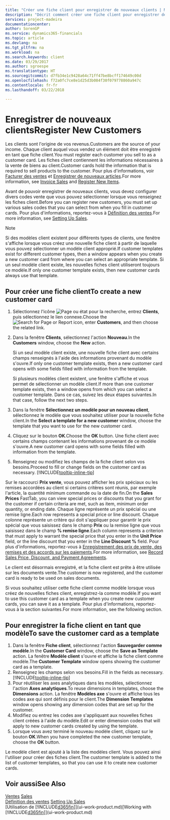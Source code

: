 ```yaml
---
title: "Créer une fiche client pour enregistrer de nouveaux clients | Microsoft Docs"
description: "Décrit comment créer une fiche client pour enregistrer des informations sur chaque nouveau client ou client auquel vous vendez."
services: project-madeira
documentationcenter: 
author: SorenGP
ms.service: dynamics365-financials
ms.topic: article
ms.devlang: na
ms.tgt_pltfrm: na
ms.workload: na
ms.search.keywords: client
ms.date: 03/29/2017
ms.author: sgroespe
ms.translationtype: HT
ms.sourcegitcommit: d7fb34e1c9428a64c71ff47be8bcff174649c00d
ms.openlocfilehash: f72a0fc7ce8e1d25d3b084f30f079778860a947c
ms.contentlocale: fr-fr
ms.lasthandoff: 03/22/2018

---
```

# <a name="register-new-customers"></a><span data-ttu-id="e4c5a-103">Enregistrer de nouveaux clients</span><span class="sxs-lookup"><span data-stu-id="e4c5a-103">Register New Customers</span></span>
<span data-ttu-id="e4c5a-104">Les clients sont l'origine de vos revenus.</span><span class="sxs-lookup"><span data-stu-id="e4c5a-104">Customers are the source of your income.</span></span> <span data-ttu-id="e4c5a-105">Chaque client auquel vous vendez un élément doit être enregistré en tant que fiche client.</span><span class="sxs-lookup"><span data-stu-id="e4c5a-105">You must register each customer you sell to as a customer card.</span></span> <span data-ttu-id="e4c5a-106">Les fiches client contiennent les informations nécessaires à la vente de biens au client.</span><span class="sxs-lookup"><span data-stu-id="e4c5a-106">Customer cards hold the information that is required to sell products to the customer.</span></span> <span data-ttu-id="e4c5a-107">Pour plus d'informations, voir [Facturer des ventes](sales-how-invoice-sales.md) et [Enregistrer de nouveaux articles](inventory-how-register-new-items.md).</span><span class="sxs-lookup"><span data-stu-id="e4c5a-107">For more information, see [Invoice Sales](sales-how-invoice-sales.md) and [Register New Items](inventory-how-register-new-items.md).</span></span>  

<span data-ttu-id="e4c5a-108">Avant de pouvoir enregistrer de nouveaux clients, vous devez configurer divers codes vente que vous pouvez sélectionner lorsque vous renseignez les fiches client.</span><span class="sxs-lookup"><span data-stu-id="e4c5a-108">Before you can register new customers, you must set up various sales codes that you can select from when you fill in customer cards.</span></span> <span data-ttu-id="e4c5a-109">Pour plus d'informations, reportez-vous à [Définition des ventes](sales-setup-sales.md).</span><span class="sxs-lookup"><span data-stu-id="e4c5a-109">For more information, see [Setting Up Sales](sales-setup-sales.md).</span></span>

> [!NOTE]  
>   <span data-ttu-id="e4c5a-110">Si des modèles client existent pour différents types de clients, une fenêtre s'affiche lorsque vous créez une nouvelle fiche client à partir de laquelle vous pouvez sélectionner un modèle client approprié.</span><span class="sxs-lookup"><span data-stu-id="e4c5a-110">If customer templates exist for different customer types, then a window appears when you create a new customer card from where you can select an appropriate template.</span></span> <span data-ttu-id="e4c5a-111">Si un seul modèle client existe, les nouvelles fiches client utiliseront toujours ce modèle.</span><span class="sxs-lookup"><span data-stu-id="e4c5a-111">If only one customer template exists, then new customer cards always use that template.</span></span>

## <a name="to-create-a-new-customer-card"></a><span data-ttu-id="e4c5a-112">Pour créer une fiche client</span><span class="sxs-lookup"><span data-stu-id="e4c5a-112">To create a new customer card</span></span>
1. <span data-ttu-id="e4c5a-113">Sélectionnez l'icône ![Page ou état pour la recherche](media/ui-search/search_small.png "icône Page ou état pour la recherche"), entrez **Clients**, puis sélectionnez le lien connexe.</span><span class="sxs-lookup"><span data-stu-id="e4c5a-113">Choose the ![Search for Page or Report](media/ui-search/search_small.png "Search for Page or Report icon") icon, enter **Customers**, and then choose the related link.</span></span>  
2. <span data-ttu-id="e4c5a-114">Dans la fenêtre **Clients**, sélectionnez l'action **Nouveau**.</span><span class="sxs-lookup"><span data-stu-id="e4c5a-114">In the **Customers** window, choose the **New** action.</span></span>

    <span data-ttu-id="e4c5a-115">Si un seul modèle client existe, une nouvelle fiche client avec certains champs renseignés à l'aide des informations provenant du modèle s'ouvre.</span><span class="sxs-lookup"><span data-stu-id="e4c5a-115">If only one customer template exists, then a new customer card opens with some fields filled with information from the template.</span></span>

    <span data-ttu-id="e4c5a-116">Si plusieurs modèles client existent, une fenêtre s'affiche et vous permet de sélectionner un modèle client.</span><span class="sxs-lookup"><span data-stu-id="e4c5a-116">If more than one customer template exists, then a window opens from which you can select a customer template.</span></span> <span data-ttu-id="e4c5a-117">Dans ce cas, suivez les deux étapes suivantes.</span><span class="sxs-lookup"><span data-stu-id="e4c5a-117">In that case, follow the next two steps.</span></span>
3. <span data-ttu-id="e4c5a-118">Dans la fenêtre **Sélectionnez un modèle pour un nouveau client**, sélectionnez le modèle que vous souhaitez utiliser pour la nouvelle fiche client.</span><span class="sxs-lookup"><span data-stu-id="e4c5a-118">In the **Select a template for a new customer** window, choose the template that you want to use for the new customer card.</span></span>
4. <span data-ttu-id="e4c5a-119">Cliquez sur le bouton **OK**.</span><span class="sxs-lookup"><span data-stu-id="e4c5a-119">Choose the **OK** button.</span></span> <span data-ttu-id="e4c5a-120">Une fiche client avec certains champs contenant les informations provenant de ce modèle s'ouvre.</span><span class="sxs-lookup"><span data-stu-id="e4c5a-120">A new customer card opens with some fields filled with information from the template.</span></span>  
5. <span data-ttu-id="e4c5a-121">Renseignez ou modifiez les champs de la fiche client selon vos besoins.</span><span class="sxs-lookup"><span data-stu-id="e4c5a-121">Proceed to fill or change fields on the customer card as necessary.</span></span> [!INCLUDE[tooltip-inline-tip](includes/tooltip-inline-tip_md.md)]

<span data-ttu-id="e4c5a-122">Sur le raccourci **Prix vente**, vous pouvez afficher les prix spéciaux ou les remises accordées au client si certains critères sont réunis, par exemple l'article, la quantité minimum commande ou la date de fin.</span><span class="sxs-lookup"><span data-stu-id="e4c5a-122">On the **Sales Prices** FastTab, you can view special prices or discounts that you grant for the customer if certain criteria are met, such as item, minimum order quantity, or ending date.</span></span> <span data-ttu-id="e4c5a-123">Chaque ligne représente un prix spécial ou une remise ligne.</span><span class="sxs-lookup"><span data-stu-id="e4c5a-123">Each row represents a special price or line discount.</span></span> <span data-ttu-id="e4c5a-124">Chaque colonne représente un critère qui doit s'appliquer pour garantir le prix spécial que vous saisissez dans le champ **Prix** ou la remise ligne que vous saisissez dans le champ **% remise ligne**.</span><span class="sxs-lookup"><span data-stu-id="e4c5a-124">Each column represents a criterion that must apply to warrant the special price that you enter in the **Unit Price** field, or the line discount that you enter in the **Line Discount %** field.</span></span> <span data-ttu-id="e4c5a-125">Pour plus d'informations, reportez-vous à [Enregistrement des prix de vente, des remises et des accords sur les paiements](sales-how-record-sales-price-discount-payment-agreements.md).</span><span class="sxs-lookup"><span data-stu-id="e4c5a-125">For more information, see [Record Sales Price, Discount, and Payment Agreements](sales-how-record-sales-price-discount-payment-agreements.md).</span></span>

<span data-ttu-id="e4c5a-126">Le client est désormais enregistré, et la fiche client est prête à être utilisée sur les documents vente.</span><span class="sxs-lookup"><span data-stu-id="e4c5a-126">The customer is now registered, and the customer card is ready to be used on sales documents.</span></span>

<span data-ttu-id="e4c5a-127">Si vous souhaitez utiliser cette fiche client comme modèle lorsque vous créez de nouvelles fiches client, enregistrez-la comme modèle.</span><span class="sxs-lookup"><span data-stu-id="e4c5a-127">If you want to use this customer card as a template when you create new customer cards, you can save it as a template.</span></span> <span data-ttu-id="e4c5a-128">Pour plus d'informations, reportez-vous à la section suivantes.</span><span class="sxs-lookup"><span data-stu-id="e4c5a-128">For more information, see the following section.</span></span>

## <a name="to-save-the-customer-card-as-a-template"></a><span data-ttu-id="e4c5a-129">Pour enregistrer la fiche client en tant que modèle</span><span class="sxs-lookup"><span data-stu-id="e4c5a-129">To save the customer card as a template</span></span>
1. <span data-ttu-id="e4c5a-130">Dans la fenêtre **Fiche client**, sélectionnez l'action **Sauvegarder comme modèle**.</span><span class="sxs-lookup"><span data-stu-id="e4c5a-130">In the **Customer Card** window, choose the **Save as Template** action.</span></span> <span data-ttu-id="e4c5a-131">La fenêtre **Modèle client** s'ouvre et affiche la fiche client comme modèle.</span><span class="sxs-lookup"><span data-stu-id="e4c5a-131">The **Customer Template** window opens showing the customer card as a template.</span></span>
2. <span data-ttu-id="e4c5a-132">Renseignez les champs selon vos besoins.</span><span class="sxs-lookup"><span data-stu-id="e4c5a-132">Fill in the fields as necessary.</span></span> [!INCLUDE[tooltip-inline-tip](includes/tooltip-inline-tip_md.md)]
3. <span data-ttu-id="e4c5a-133">Pour réutiliser les axes analytiques dans les modèles, sélectionnez l'action **Axes analytiques**.</span><span class="sxs-lookup"><span data-stu-id="e4c5a-133">To reuse dimensions in templates, choose the **Dimensions** action.</span></span> <span data-ttu-id="e4c5a-134">La fenêtre **Modèles axe** s'ouvre et affiche tous les codes axe qui sont définis pour le client.</span><span class="sxs-lookup"><span data-stu-id="e4c5a-134">The **Dimension Templates** window opens showing any dimension codes that are set up for the customer.</span></span>
4. <span data-ttu-id="e4c5a-135">Modifiez ou entrez les codes axe s'appliquant aux nouvelles fiches client créées à l'aide du modèle.</span><span class="sxs-lookup"><span data-stu-id="e4c5a-135">Edit or enter dimension codes that will apply to new customer cards created by using the template.</span></span>  
5. <span data-ttu-id="e4c5a-136">Lorsque vous avez terminé le nouveau modèle client, cliquez sur le bouton **OK**.</span><span class="sxs-lookup"><span data-stu-id="e4c5a-136">When you have completed the new customer template, choose the **OK** button.</span></span>

<span data-ttu-id="e4c5a-137">Le modèle client est ajouté à la liste des modèles client. Vous pouvez ainsi l'utiliser pour créer des fiches client.</span><span class="sxs-lookup"><span data-stu-id="e4c5a-137">The customer template is added to the list of customer templates, so that you can use it to create new customer cards.</span></span>

## <a name="see-also"></a><span data-ttu-id="e4c5a-138">Voir aussi</span><span class="sxs-lookup"><span data-stu-id="e4c5a-138">See Also</span></span>
<span data-ttu-id="e4c5a-139">[Ventes](sales-manage-sales.md)  </span><span class="sxs-lookup"><span data-stu-id="e4c5a-139">[Sales](sales-manage-sales.md)  </span></span>  
<span data-ttu-id="e4c5a-140">[Définition des ventes](sales-setup-sales.md)  </span><span class="sxs-lookup"><span data-stu-id="e4c5a-140">[Setting Up Sales](sales-setup-sales.md)  </span></span>  
<span data-ttu-id="e4c5a-141">[Utilisation de [!INCLUDE[d365fin](includes/d365fin_md.md)]](ui-work-product.md)</span><span class="sxs-lookup"><span data-stu-id="e4c5a-141">[Working with [!INCLUDE[d365fin](includes/d365fin_md.md)]](ui-work-product.md)</span></span>

